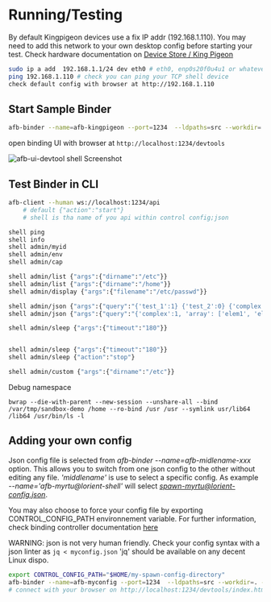 # Running/Testing

By default Kingpigeon devices use a fix IP addr (192.168.1.110). You may need to add this network to your own desktop config before starting your test. Check hardware documentation on [Device Store / King Pigeon](../../redpesk-marine/devices-store/docs/devices-store/king-pigeon.html)

``` bash
sudo ip a add  192.168.1.1/24 dev eth0 # eth0, enp0s20f0u4u1 or whatever is your ethernet card name
ping 192.168.1.110 # check you can ping your TCP shell device
check default config with browser at http://192.168.1.110
```

## Start Sample Binder

``` bash
afb-binder --name=afb-kingpigeon --port=1234  --ldpaths=src --workdir=. --verbose
```

open binding UI with browser at `http://localhost:1234/devtools`

![afb-ui-devtool shell Screenshot](assets/afb-ui-devtool_shell_Screenshot.png)

## Test Binder in CLI

``` bash
afb-client --human ws://localhost:1234/api
    # default {"action":"start"}
    # shell is tha name of you api within control config;json

shell ping
shell info
shell admin/myid
shell admin/env
shell admin/cap

shell admin/list {"args":{"dirname":"/etc"}}
shell admin/list {"args":{"dirname":"/home"}}
shell admin/display {"args":{"filename":"/etc/passwd"}}

shell admin/json {"args":{"query":"{'test_1':1} {'test_2':0} {'complex':1, 'array': ['elem1', 'elem2', 'elem3']} "}}
shell admin/json {"args":{"query":"{'complex':1, 'array': ['elem1', 'elem2', 'elem3']}}"}}

shell admin/sleep {"args":{"timeout":"180"}}


shell admin/sleep {"args":{"timeout":"180"}}
shell admin/sleep {"action":"stop"}

shell admin/custom {"args":{"dirname":"/etc"}}

```

Debug namespace
```
bwrap --die-with-parent --new-session --unshare-all --bind /var/tmp/sandbox-demo /home --ro-bind /usr /usr --symlink usr/lib64 /lib64 /usr/bin/ls -l
```

## Adding your own config

Json config file is selected from *afb-binder --name=afb-midlename-xxx* option. This allows you to switch from one json config to the other without editing any file. *'middlename'* is use to select a specific config. As example *--name='afb-myrtu@lorient-shell'* will select *spawn-myrtu@lorient-config.json*.

You may also choose to force your config file by exporting CONTROL_CONFIG_PATH environnement variable. For further information, check binding controller documentation [here](../../developer-guides/controllerConfig.html)

WARNING: json is not very human friendly. Check your config syntax with a json linter as ```jq < myconfig.json``` 'jq' should be available on any decent Linux dispo.


```bash
export CONTROL_CONFIG_PATH="$HOME/my-spawn-config-directory"
afb-binder --name=afb-myconfig --port=1234  --ldpaths=src --workdir=. --verbose
# connect with your browser on http://localhost:1234/devtools/index.html
```
